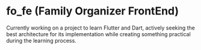# fo_fe (Family  Organizer FrontEnd)

Currently working on a project to learn Flutter and Dart, actively seeking the best architecture for its implementation while creating something practical during the learning process.
